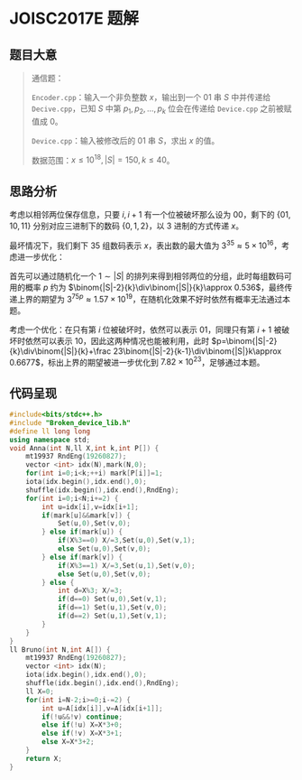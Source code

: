# JOISC2017E 题解



## 题目大意

> 通信题：
>
> `Encoder.cpp`：输入一个非负整数 $x$，输出到一个 01 串 $S$ 中并传递给 `Decive.cpp`，已知 $S$ 中第 $p_1,p_2,\dots,p_k$ 位会在传递给 `Device.cpp` 之前被赋值成  $0$。
>
> `Device.cpp`：输入被修改后的 01 串 $S$，求出 $x$ 的值。
>
> 数据范围：$x\le 10^{18},|S|=150,k\le 40$。



## 思路分析

考虑以相邻两位保存信息，只要 $i,i+1$ 有一个位被破坏那么设为 $00$，剩下的 $\{01,10,11\}$ 分别对应三进制下的数码 $\{0,1,2\}$，以 $3$ 进制的方式传递 $x$。

最坏情况下，我们剩下 $35$ 组数码表示 $x$，表出数的最大值为 $3^{35}\approx 5\times 10^{16}$，考虑进一步优化：

首先可以通过随机化一个 $1\sim|S|$ 的排列来得到相邻两位的分组，此时每组数码可用的概率 $p$ 约为 $\binom{|S|-2}{k}\div\binom{|S|}{k}\approx 0.536$，最终传递上界的期望为 $3^{75p}\approx 1.57\times 10^{19}$，在随机化效果不好时依然有概率无法通过本题。

考虑一个优化：在只有第 $i$ 位被破坏时，依然可以表示 $01$，同理只有第 $i+1$ 被破坏时依然可以表示 $10$，因此这两种情况也能被利用，此时 $p=\binom{|S|-2}{k}\div\binom{|S|}{k}+\frac 23\binom{|S|-2}{k-1}\div\binom{|S|}k\approx 0.6677$，标出上界的期望被进一步优化到 $7.82\times 10^{23}$，足够通过本题。



## 代码呈现

```cpp
#include<bits/stdc++.h>
#include "Broken_device_lib.h"
#define ll long long
using namespace std;
void Anna(int N,ll X,int k,int P[]) {
	mt19937 RndEng(19260827);
	vector <int> idx(N),mark(N,0);
	for(int i=0;i<k;++i) mark[P[i]]=1;
	iota(idx.begin(),idx.end(),0);
	shuffle(idx.begin(),idx.end(),RndEng);
	for(int i=0;i<N;i+=2) {
		int u=idx[i],v=idx[i+1];
		if(mark[u]&&mark[v]) {
			Set(u,0),Set(v,0);
		} else if(mark[u]) {
			if(X%3==0) X/=3,Set(u,0),Set(v,1);
			else Set(u,0),Set(v,0);
		} else if(mark[v]) {
			if(X%3==1) X/=3,Set(u,1),Set(v,0);
			else Set(u,0),Set(v,0);
		} else {
			int d=X%3; X/=3;
			if(d==0) Set(u,0),Set(v,1);
			if(d==1) Set(u,1),Set(v,0);
			if(d==2) Set(u,1),Set(v,1);
		}
	}
}
ll Bruno(int N,int A[]) {
	mt19937 RndEng(19260827);
	vector <int> idx(N);
	iota(idx.begin(),idx.end(),0);
	shuffle(idx.begin(),idx.end(),RndEng);
	ll X=0;
	for(int i=N-2;i>=0;i-=2) {
		int u=A[idx[i]],v=A[idx[i+1]];
		if(!u&&!v) continue;
		else if(!u) X=X*3+0;
		else if(!v) X=X*3+1;
		else X=X*3+2;
	}
	return X;
}
```



